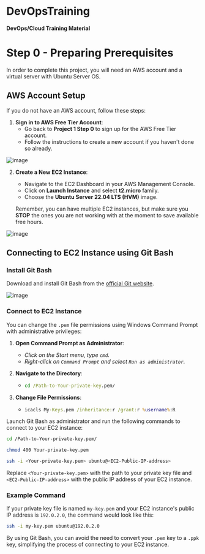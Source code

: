 # DevOpsTraining
**DevOps/Cloud Training Material**

# Step 0 - Preparing Prerequisites

In order to complete this project, you will need an AWS account and a virtual server with Ubuntu Server OS.

## AWS Account Setup

If you do not have an AWS account, follow these steps:

1. **Sign in to AWS Free Tier Account**:
   - Go back to **Project 1 Step 0** to sign up for the AWS Free Tier account.
   - Follow the instructions to create a new account if you haven't done so already.
  
![image](https://github.com/stiven-skyward/DevOpsTraining/assets/135337796/10fa8133-19d6-4242-b393-b8dd67406170)

2. **Create a New EC2 Instance**:
   - Navigate to the EC2 Dashboard in your AWS Management Console.
   - Click on **Launch Instance** and select **t2.micro** family.
   - Choose the **Ubuntu Server 22.04 LTS (HVM)** image.

   Remember, you can have multiple EC2 instances, but make sure you **STOP** the ones you are not working with at the moment to save available free hours.

![image](https://github.com/stiven-skyward/DevOpsTraining/assets/135337796/bcd44bdd-c1f1-4878-abdc-4c8e1555a3ff)

## Connecting to EC2 Instance using Git Bash

### Install Git Bash

Download and install Git Bash from the [official Git website](https://gitforwindows.org/).

![image](https://github.com/stiven-skyward/DevOpsTraining/assets/135337796/0f434d5e-2925-4b31-bf19-4022a747cf9b)

### Connect to EC2 Instance

You can change the `.pem` file permissions using Windows Command Prompt with administrative privileges:

1. **Open Command Prompt as Administrator**:
   - *Click on the Start menu, type `cmd`.*
   - *Right-click on `Command Prompt` and select `Run as administrator`.*

2. **Navigate to the Directory**:
   - ```cmd
     cd /Path-to-Your-private-key.pem/
     ```

3. **Change File Permissions**:
   - ```cmd
     icacls My-Keys.pem /inheritance:r /grant:r %username%:R
     ```

Launch Git Bash as administrator and run the following commands to connect to your EC2 instance:

```sh
cd /Path-to-Your-private-key.pem/
```

```sh
chmod 400 Your-private-key.pem
```

```sh
ssh -i <Your-private-key.pem> ubuntu@<EC2-Public-IP-address>
```

Replace `<Your-private-key.pem>` with the path to your private key file and `<EC2-Public-IP-address>` with the public IP address of your EC2 instance.

### Example Command

If your private key file is named `my-key.pem` and your EC2 instance's public IP address is `192.0.2.0`, the command would look like this:

```sh
ssh -i my-key.pem ubuntu@192.0.2.0
```

By using Git Bash, you can avoid the need to convert your `.pem` key to a `.ppk` key, simplifying the process of connecting to your EC2 instance.
